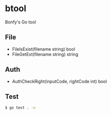 # btool
Bonfy's Go tool

## File 

* FileIsExist(filename string) bool
* FileGetExt(filename string) string 

## Auth

* AuthCheckRight(inputCode, rightCode int) bool

## Test

```cmd
$ go test . -v
```